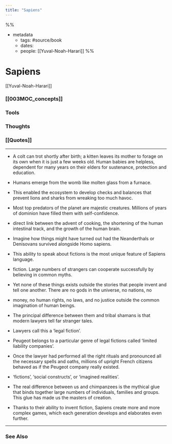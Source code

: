 ```yaml
---
title: "Sapiens"
---
```

%%
- metadata
	- tags: #source/book
	- dates: 
	- people: [[Yuval-Noah-Harari]]
%%

# Sapiens
[[Yuval-Noah-Harari]]

### [[003MOC_concepts]]

### Tools

### Thoughts

### [[Quotes]]
---

- A colt can trot shortly after birth; a kitten leaves its mother to forage on its own when it is just a few weeks old. Human babies are helpless, dependent for many years on their elders for sustenance, protection and education.

- Humans emerge from the womb like molten glass from a furnace.

- This enabled the ecosystem to develop checks and balances that prevent lions and sharks from wreaking too much havoc.

- Most top predators of the planet are majestic creatures. Millions of years of dominion have filled them with self-confidence.

- direct link between the advent of cooking, the shortening of the human intestinal track, and the growth of the human brain.


- Imagine how things might have turned out had the Neanderthals or Denisovans survived alongside Homo sapiens.

- This ability to speak about fictions is the most unique feature of Sapiens language.

- fiction. Large numbers of strangers can cooperate successfully by believing in common myths.

- Yet none of these things exists outside the stories that people invent and tell one another. There are no gods in the universe, no nations, no

- money, no human rights, no laws, and no justice outside the common imagination of human beings.

- The principal difference between them and tribal shamans is that modern lawyers tell far stranger tales.

- Lawyers call this a ‘legal fiction’.

- Peugeot belongs to a particular genre of legal fictions called ‘limited liability companies’.

- Once the lawyer had performed all the right rituals and pronounced all the necessary spells and oaths, millions of upright French citizens behaved as if the Peugeot company really existed.

- ‘fictions’, ‘social constructs’, or ‘imagined realities’.

- The real difference between us and chimpanzees is the mythical glue that binds together large numbers of individuals, families and groups. This glue has made us the masters of creation.

- Thanks to their ability to invent fiction, Sapiens create more and more complex games, which each generation develops and elaborates even further.


----
### See Also